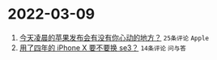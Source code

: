 # 2022-03-09

1. [今天凌晨的苹果发布会有没有你心动的地方？](https://www.v2ex.com/t/839002) `25条评论` `Apple`
1. [用了四年的 iPhone X 要不要换 se3？](https://www.v2ex.com/t/839004) `14条评论` `问与答`
